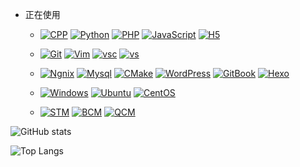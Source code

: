 - 正在使用
  - [![CPP](https://img.shields.io/badge/-C++-00599C?style=flat-square&logo=C%2B%2B&logoColor=white)](http://www.cplusplus.com/)  [![Python](https://img.shields.io/badge/-Python-3776AB?style=flat-square&logo=Python&logoColor=white)](https://www.python.org/)  [![PHP](https://img.shields.io/badge/-PHP-777BB4?style=flat-square&logo=PHP&logoColor=white)](https://www.php.net/)  [![JavaScript](https://img.shields.io/badge/-JavaScript-F7DF1E?style=flat-square&logo=JavaScript&logoColor=white)](https://www.javascript.com/)  [![H5](https://img.shields.io/badge/-HTML5-E34F26?style=flat-square&logo=HTML5&logoColor=white)](http://www.w3.org/TR/html5/)

  - [![Git](https://img.shields.io/badge/-Git-f05032?style=flat-square&logo=git&logoColor=white)](https://git-scm.com/)  [![Vim](https://img.shields.io/badge/-Vim-019733?style=flat-square&logo=Vim&logoColor=white)](https://www.vim.org/)  [![vsc](https://img.shields.io/badge/-Visual%20Studio%20Code-007ACC?style=flat-square&logo=Visual%20Studio%20Code&logoColor=white)](https://code.visualstudio.com/)  [![vs](https://img.shields.io/badge/-Visual%20Studio-5C2D91?style=flat-square&logo=Visual%20Studio&logoColor=white)](https://visualstudio.microsoft.com/)

  - [![Ngnix](https://img.shields.io/badge/-Nginx-009639?style=flat-square&logo=NGINX&logoColor=white)](https://nginx.org/)  [![Mysql](https://img.shields.io/badge/-MySQL-4479A1?style=flat-square&logo=MySQL&logoColor=white)](https://www.mysql.com/)  [![CMake](https://img.shields.io/badge/-CMake-064F8C?style=flat-square&logo=CMake&logoColor=white)](https://cmake.org/)  [![WordPress](https://img.shields.io/badge/-WordPress-21759B?style=flat-square&logo=WordPress&logoColor=white)](https://wordpress.org/)  [![GitBook](https://img.shields.io/badge/-GitBook-3884FF?style=flat-square&logo=GitBook&logoColor=white)](https://www.gitbook.com/)  [![Hexo](https://img.shields.io/badge/-Hexo-0E83CD?style=flat-square&logo=Hexo&logoColor=white)](https://hexo.io/)

  - [![Windows](https://img.shields.io/badge/Windows10-0078d7?style=flat-square&logo=windows&logoColor=fff)](https://blogs.windows.com/)  [![Ubuntu](https://img.shields.io/badge/-Ubuntu-E95420?style=flat-square&logo=Ubuntu&logoColor=white)](https://ubuntu.com/)  [![CentOS](https://img.shields.io/badge/-CentOS-262577?style=flat-square&logo=CentOS&logoColor=white)](https://www.centos.org/)

  - [![STM](https://img.shields.io/badge/STM32-03234B?style=flat-square&logo=STMicroelectronics&logoColor=fff)](https://www.st.com/)  [![BCM](https://img.shields.io/badge/BCM-CC092F?style=flat-square&logo=Broadcom&logoColor=fff)](https://www.broadcom.com/)  [![QCM](https://img.shields.io/badge/Qualcomm-3253DC?style=flat-square&logo=Qualcomm&logoColor=fff)](https://www.qualcomm.com/)

![GitHub stats](https://github-readme-stats.vercel.app/api?username=lunzhiPenxil)

![Top Langs ](https://github-readme-stats.vercel.app/api/top-langs/?username=anuraghazra)
